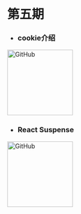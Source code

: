 # 第五期

### 

- ### cookie介绍

<img src="https://raw.githubusercontent.com/Tnfe/TNFE-Diagram/master/assets/cookie.png" alt="GitHub" title="cookie.png" width="150" height="150" />

- ### React Suspense

<img src="https://raw.githubusercontent.com/Tnfe/TNFE-Diagram/master/assets/React%20Suspense%20Cheat%20Sheet.png" alt="GitHub" title="React Suspense" width="150" height="150" />

